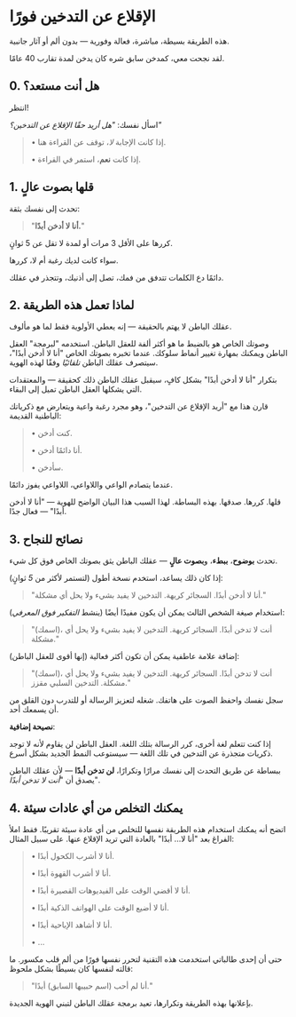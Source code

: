 # الإقلاع عن التدخين فورًا

هذه الطريقة بسيطة، مباشرة، فعالة وفورية — بدون ألم أو آثار جانبية.

لقد نجحت معي، كمدخن سابق شره كان يدخن لمدة تقارب 40 عامًا.

## 0. هل أنت مستعد؟

انتظر!

اسأل نفسك: *"هل أريد حقًا الإقلاع عن التدخين؟"*

> • إذا كانت الإجابة *لا*، توقف عن القراءة هنا.
>
> • إذا كانت **نعم**، استمر في القراءة.

## 1. قلها بصوت عالٍ

تحدث إلى نفسك بثقة:

> "**أنا لا أدخن أبدًا.**"

كررها على الأقل 3 مرات أو لمدة لا تقل عن 5 ثوانٍ.

سواء كانت لديك رغبة أم لا، كررها.

دائمًا دع الكلمات تتدفق من فمك، تصل إلى أذنيك، وتتجذر في عقلك.

## 2. لماذا تعمل هذه الطريقة

عقلك الباطن لا يهتم بالحقيقة — إنه يعطي الأولوية فقط لما هو مألوف.

وصوتك الخاص هو بالضبط ما هو أكثر ألفة للعقل الباطن. استخدمه "لبرمجة" العقل الباطن ويمكنك بمهارة تغيير أنماط سلوكك. عندما تخبره بصوتك الخاص "أنا لا أدخن أبدًا"، سيتصرف عقلك الباطن *تلقائيًا* وفقًا لهذه الهوية.

بتكرار "أنا لا أدخن أبدًا" بشكل كافٍ، سيقبل عقلك الباطن ذلك كحقيقة — والمعتقدات التي يشكلها العقل الباطن تميل إلى البقاء.

قارن هذا مع "أريد الإقلاع عن التدخين"، وهو مجرد رغبة واعية ويتعارض مع ذكرياتك الباطنية القديمة:

> • كنت أدخن.
>
> • أنا دائمًا أدخن.
>
> • سأدخن.

عندما يتصادم الواعي واللاواعي، اللاواعي يفوز دائمًا.

قلها. كررها. صدقها. بهذه البساطة. لهذا السبب هذا البيان الواضح للهوية — "أنا لا أدخن أبدًا" — فعال جدًا.

## 3. نصائح للنجاح

تحدث **بوضوح**، **ببطء**، و**بصوت عالٍ** — عقلك الباطن يثق بصوتك الخاص فوق كل شيء.

إذا كان ذلك يساعد، استخدم نسخة أطول (لتستمر لأكثر من *5* ثوانٍ):

> "أنا لا أدخن أبدًا. السجائر كريهة. التدخين لا يفيد بشيء ولا يحل أي مشكلة."

استخدام صيغة الشخص الثالث يمكن أن يكون مفيدًا أيضًا (ينشط *التفكير فوق المعرفي*):

> "(اسمك)، أنت لا تدخن أبدًا. السجائر كريهة. التدخين لا يفيد بشيء ولا يحل أي مشكلة."

إضافة علامة عاطفية يمكن أن تكون أكثر فعالية (إنها أقوى للعقل الباطن):

> "(اسمك)، أنت لا تدخن أبدًا. السجائر كريهة. التدخين لا يفيد بشيء ولا يحل أي مشكلة. التدخين السلبي مقزز."

سجل نفسك واحفظ الصوت على هاتفك. شغله لتعزيز الرسالة أو للتدرب دون القلق من أن يسمعك أحد.

**نصيحة إضافية**:

إذا كنت تتعلم لغة أخرى، كرر الرسالة بتلك اللغة. العقل الباطن لن يقاوم لأنه لا توجد ذكريات متجذرة عن التدخين في تلك اللغة — سيستوعب النمط الجديد بشكل أسرع.

ببساطة عن طريق التحدث إلى نفسك مرارًا وتكرارًا، **لن تدخن أبدًا** — لأن عقلك الباطن يصدق أن "*أنت لا تدخن أبدًا*".

## 4. يمكنك التخلص من أي عادات سيئة

اتضح أنه يمكنك استخدام هذه الطريقة نفسها للتخلص من أي عادة سيئة تقريبًا. فقط املأ الفراغ بعد "أنا لا... أبدًا" بالعادة التي تريد الإقلاع عنها. على سبيل المثال:

> • أنا لا أشرب الكحول أبدًا.
>
> • أنا لا أشرب القهوة أبدًا.
>
> • أنا لا أقضي الوقت على الفيديوهات القصيرة أبدًا.
>
> • أنا لا أضيع الوقت على الهواتف الذكية أبدًا.
>
> • أنا لا أشاهد الإباحية أبدًا.
>
> • ...

حتى أن إحدى طالباتي استخدمت هذه التقنية لتحرر نفسها فورًا من ألم قلب مكسور. ما قالته لنفسها كان بسيطًا بشكل ملحوظ:

> "أنا لم أحب (اسم حبيبها السابق) أبدًا."

بإعلانها بهذه الطريقة وتكرارها، تعيد برمجة عقلك الباطن لتبني الهوية الجديدة.
